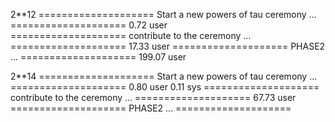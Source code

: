 2**12
==================== Start a new powers of tau ceremony ...  ====================
0.72 user      
==================== contribute to the ceremony ...  ====================
17.33 user
==================== PHASE2 ...  ====================
199.07 user

2**14
==================== Start a new powers of tau ceremony ...  ====================
 0.80 user         0.11 sys
==================== contribute to the ceremony ...  ====================
67.73 user    
==================== PHASE2 ...  ====================    